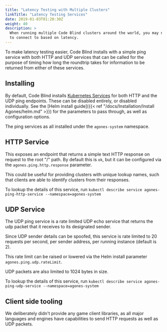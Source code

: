 ```yaml
---
title: "Latency Testing with Multiple Clusters"
linkTitle: "Latency Testing Services"
date: 2019-01-03T01:20:30Z
weight: 40
description: >
  When running multiple Code Blind clusters around the world, you may need to have clients determine which cluster
  to connect to based on latency.  
---
```


To make latency testing easier, Code Blind installs with a simple ping service with both HTTP and UDP services that can be called
  for the purpose of timing how long the roundtrip takes for information to be returned from either of these services.

## Installing

By default, Code Blind installs [Kubernetes Services](https://kubernetes.io/docs/concepts/services-networking/service/) for
both HTTP and the UDP ping endpoints. These can be disabled entirely,
or disabled individually. See the [Helm install guide]({{< ref "/docs/Installation/Install Agones/helm.md" >}}) for the parameters to
 pass through,
as well as configuration options. 

The ping services as all installed under the `agones-system` namespace.

## HTTP Service

This exposes an endpoint that returns a simple text HTTP response on request to the root "/" path. By default this is `ok`, but
it can be configured via the `agones.ping.http.response` parameter. 

This could be useful for providing clusters
with unique lookup names, such that clients are able to identify clusters from their responses.

To lookup the details of this service, run `kubectl describe service agones-ping-http-service --namespace=agones-system`

## UDP Service

The UDP ping service is a rate limited UDP echo service that returns the udp packet that it receives to its designated
sender.

Since UDP sender details can be spoofed, this service is rate limited to 20 requests per second, 
per sender address, per running instance (default is 2).

This rate limit can be raised or lowered via the Helm install parameter `agones.ping.udp.rateLimit`.

UDP packets are also limited to 1024 bytes in size. 

To lookup the details of this service, run `kubectl describe service agones-ping-udp-service --namespace=agones-system`

## Client side tooling

We deliberately didn't provide any game client libraries, as all major languages and engines have capabilities
to send HTTP requests as well as UDP packets.

